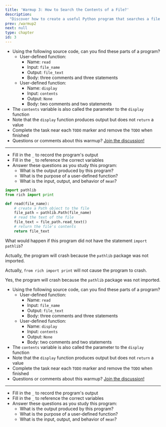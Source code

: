 ```yaml
---
title: 'Warmup 3: How to Search the Contents of a File?'
description:
  "Discover how to create a useful Python program that searches a file's contents"
prev: /warmup2
next: null
type: chapter
id: 3
---
```


<!-- EXERCISE { -->

<exercise id="1" title="Input and Display a File">

- Using the following source code, can you find these parts of a program?
  - User-defined function:
      - Name: `read`
      - Input: `file_name`
      - Output: `file_text`
      - Body: three comments and three statements
  - User-defined function:
      - Name: `display`
      - Input: `contents`
      - Output: `None`
      - Body: two comments and two statements
- The `contents` variable is also called the parameter to the `display` function
- Note that the `display` function produces output but does not `return` a value
- Complete the task near each `TODO` marker and remove the `TODO` when finished
- Questions or comments about this warmup? <a href = "https://github.com/gkapfham/www.warmups.dev/discussions">Join the discussion!</a>

<hr>

<codeblock id="03_01">

- Fill in the `_` to record the program's output
- Fill in the `_` to reference the correct variables
- Answer these questions as you study this program:
  - What is the output produced by this program?
  - What is the purpose of a user-defined function?
  - What is the input, output, and behavior of `mean`?

</codeblock>

</exercise>

<!-- EXERCISE } -->

<!-- EXERCISE { -->

<exercise id="2" title="Check: Input and Display a File">

```python
import pathlib
from rich import print

def read(file_name):
    # create a Path object to the file
    file_path = pathlib.Path(file_name)
    # read the text of the file
    file_text = file_path.read_text()
    # return the file's contents
    return file_text
```

What would happen if this program did not have the statement `import pathlib`?

<choice>

<opt text="The program would run to completion and show ten email addresses in the output">

Actually, the program will crash because the `pathlib` package was not imported.

</opt>

<opt text="The program would crash when running the statement <code>from rich import print</code>">

Actually, `from rich import print` will not cause the program to crash.

</opt>

<opt text="The program would crash when calling the constructor for <code>pathlib.Path</code>" correct="true">

Yes, the program will crash because the `pathlib` package was not imported.

</opt>

</choice>

</exercise>

<!-- EXERCISE } -->

<!-- EXERCISE { -->

<exercise id="3" title="Search Through a File">

- Using the following source code, can you find these parts of a program?
  - User-defined function:
      - Name: `read`
      - Input: `file_name`
      - Output: `file_text`
      - Body: three comments and three statements
  - User-defined function:
      - Name: `display`
      - Input: `contents`
      - Output: `None`
      - Body: two comments and two statements
- The `contents` variable is also called the parameter to the `display` function
- Note that the `display` function produces output but does not `return` a value
- Complete the task near each `TODO` marker and remove the `TODO` when finished
- Questions or comments about this warmup? <a href = "https://github.com/gkapfham/www.warmups.dev/discussions">Join the discussion!</a>

<hr>

<codeblock id="03_03">

- Fill in the `_` to record the program's output
- Fill in the `_` to reference the correct variables
- Answer these questions as you study this program:
  - What is the output produced by this program?
  - What is the purpose of a user-defined function?
  - What is the input, output, and behavior of `mean`?

</codeblock>

</exercise>

<!-- EXERCISE } -->
